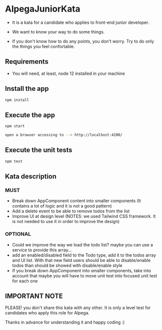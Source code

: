 # AlpegaJuniorKata

* It is a kata for a candidate who applies to front-end junior developer.

* We want to know your way to do some things.

* If you don't know how to do any points, you don't worry. Try to do only the things you feel confortable.

## Requirements
* You will need, at least, node 12 installed in your machine

## Install the app
```bash
npm install
```

## Execute the app
```bash
npm start

open a browser accessing to --> http://localhost:4200/
```

## Execute the unit tests
```bash
npm test
```

## Kata description

### MUST
* Break down AppComponent content into smaller components (It contains a lot of logic and it is not a good pattern)
* Add a delete event to be able to remove todos from the list
* Improve UI at design level (NOTES: we used Tailwind CSS framework. It is not needed to use it in order to improve the design)

### OPTIONAL
* Could we improve the way we load the todo list? maybe you can use a service to provide this array...
* add an enabled/disabled field to the Todo type, add it to the todos array and UI list. With that new field users should be able to disable/enable todos than should be showed with disable/enable style
* If you break down AppComponent into smaller components, take into account that maybe you will have to move unit test into focused unit test for each one

## IMPORTANT NOTE
PLEASE! you don't share this kata with any other. It is only a level test for candidates who apply this role for Alpega.

Thanks in advance for understanding it and happy coding :)
